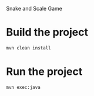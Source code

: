 Snake and Scale Game

# Build the project
```sh
mvn clean install
```
# Run the project
```sh
mvn exec:java
```
